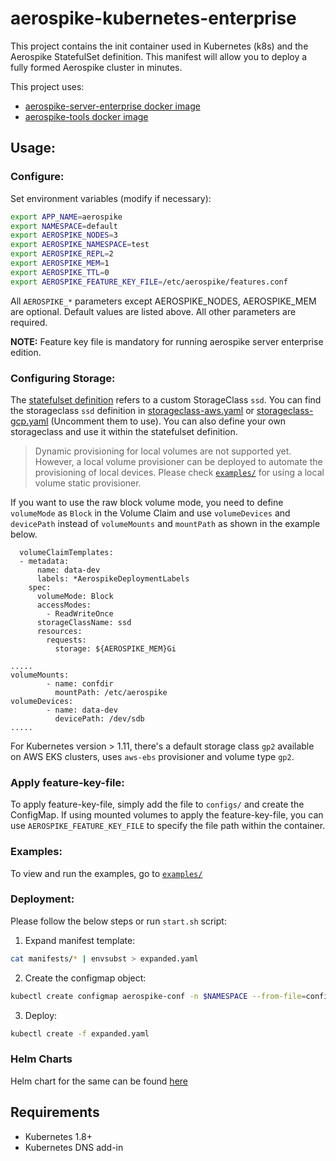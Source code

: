 # aerospike-kubernetes-enterprise

This project contains the init container used in Kubernetes (k8s) and the Aerospike StatefulSet definition.
This manifest will allow you to deploy a fully formed Aerospike cluster in minutes.

This project uses:

- [aerospike-server-enterprise docker image](https://hub.docker.com/r/aerospike/aerospike-server-enterprise)
- [aerospike-tools docker image](https://hub.docker.com/r/aerospike/aerospike-tools)

## Usage:

### Configure:

Set environment variables (modify if necessary):

```sh
export APP_NAME=aerospike
export NAMESPACE=default
export AEROSPIKE_NODES=3
export AEROSPIKE_NAMESPACE=test
export AEROSPIKE_REPL=2
export AEROSPIKE_MEM=1
export AEROSPIKE_TTL=0
export AEROSPIKE_FEATURE_KEY_FILE=/etc/aerospike/features.conf
```

All `AEROSPIKE_*` parameters except AEROSPIKE\_NODES, AEROSPIKE_MEM are optional. Default values are listed above.
All other parameters are required.

**NOTE:** Feature key file is mandatory for running aerospike server enterprise edition.


### Configuring Storage:

The [statefulset definition](manifests/statefulset.yaml) refers to a custom StorageClass `ssd`.
You can find the storageclass `ssd` definition in [storageclass-aws.yaml](manifests/storageclass-aws.yaml) or [storageclass-gcp.yaml](manifests/storageclass-gcp.yaml) (Uncomment them to use). You can also define your own storageclass and use it within the statefulset definition.

> Dynamic provisioning for local volumes are not supported yet. However, a local volume provisioner can be deployed to automate the provisioning of local devices. Please check [`examples/`](examples/) for using a local volume static provisioner.

If you want to use the raw block volume mode, you need to define `volumeMode` as `Block` in the Volume Claim and use `volumeDevices` and `devicePath` instead of `volumeMounts` and `mountPath` as shown in the example below.

```
  volumeClaimTemplates:
  - metadata:
      name: data-dev
      labels: *AerospikeDeploymentLabels
    spec:
      volumeMode: Block
      accessModes:
        - ReadWriteOnce
      storageClassName: ssd
      resources:
        requests:
          storage: ${AEROSPIKE_MEM}Gi
```
```
.....
volumeMounts:
        - name: confdir
          mountPath: /etc/aerospike
volumeDevices:
        - name: data-dev
          devicePath: /dev/sdb
.....
```

For Kubernetes version > 1.11, there's a default storage class `gp2` available on AWS EKS clusters, uses `aws-ebs` provisioner and volume type `gp2`.

### Apply feature-key-file:

To apply feature-key-file, simply add the file to `configs/` and create the ConfigMap. If using mounted volumes to apply the feature-key-file, you can use `AEROSPIKE_FEATURE_KEY_FILE` to specify the file path within the container.


### Examples:

To view and run the examples, go to [`examples/`](examples/)

### Deployment:

Please follow the below steps or run `start.sh` script:

1. Expand manifest template:

```sh
cat manifests/* | envsubst > expanded.yaml
```

2. Create the configmap object:

```sh
kubectl create configmap aerospike-conf -n $NAMESPACE --from-file=configs/
```

3. Deploy:

```sh
kubectl create -f expanded.yaml
```

### Helm Charts

Helm chart for the same can be found [here](helm/)

## Requirements

* Kubernetes 1.8+
* Kubernetes DNS add-in
